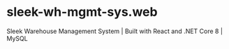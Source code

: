 # sleek-wh-mgmt-sys.web
Sleek Warehouse Management System  | Built with React and .NET Core 8 | MySQL
